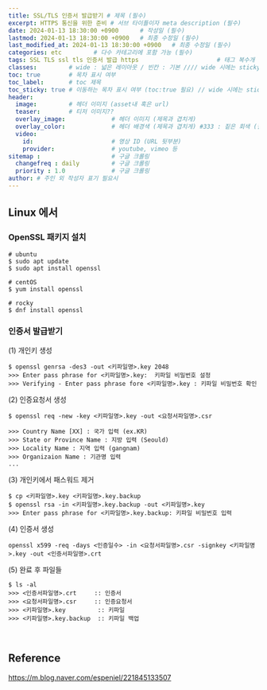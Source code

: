 ```yaml
---
title: SSL/TLS 인증서 발급받기 # 제목 (필수)
excerpt: HTTPS 통신을 위한 준비 # 서브 타이틀이자 meta description (필수)
date: 2024-01-13 18:30:00 +0900      # 작성일 (필수)
lastmod: 2024-01-13 18:30:00 +0900   # 최종 수정일 (필수)
last_modified_at: 2024-01-13 18:30:00 +0900   # 최종 수정일 (필수)
categories: etc         # 다수 카테고리에 포함 가능 (필수)
tags: SSL TLS ssl tls 인증서 발급 https                      # 태그 복수개 가능 (필수)
classes:         # wide : 넓은 레이아웃 / 빈칸 : 기본 //// wide 시에는 sticky toc 불가
toc: true        # 목차 표시 여부
toc_label:       # toc 제목
toc_sticky: true # 이동하는 목차 표시 여부 (toc:true 필요) // wide 시에는 sticky toc 불가
header: 
  image:         # 헤더 이미지 (asset내 혹은 url)
  teaser:        # 티저 이미지??
  overlay_image:             # 헤더 이미지 (제목과 겹치게)
  overlay_color:             # 헤더 배경색 (제목과 겹치게) #333 : 짙은 회색 (필수)
  video:
    id:                      # 영상 ID (URL 뒷부분)
    provider:                # youtube, vimeo 등
sitemap :                    # 구글 크롤링
  changefreq : daily         # 구글 크롤링
  priority : 1.0             # 구글 크롤링
author: # 주인 외 작성자 표기 필요시
---
```



## Linux 에서  

### OpenSSL 패키지 설치  

```terminal
# ubuntu
$ sudo apt update
$ sudo apt install openssl

# centOS
$ yum install openssl

# rocky
$ dnf install openssl
```

### 인증서 발급받기  

(1) 개인키 생성  

```terminal
$ openssl genrsa -des3 -out <키파일명>.key 2048
>>> Enter pass phrase for <키파일명>.key:  키파일 비밀번호 설정
>>> Verifying - Enter pass phrase fore <키파일명>.key : 키파일 비밀번호 확인
```

(2) 인증요청서 생성  

```terminal
$ openssl req -new -key <키파일명>.key -out <요청서파일명>.csr

>>> Country Name [XX] : 국가 입력 (ex.KR)
>>> State or Province Name : 지방 입력 (Seould)
>>> Locality Name : 지역 입력 (gangnam)
>>> Organizaion Name : 기관명 입력
...
```

(3) 개인키에서 패스워드 제거  

```terminal
$ cp <키파일명>.key <키파일명>.key.backup
$ openssl rsa -in <키파일명>.key.backup -out <키파일명>.key
>>> Enter pass phrase for <키파일명>.key.backup: 키파일 비밀번호 입력
```

(4) 인증서 생성  

```terminal
openssl x599 -req -days <인증일수> -in <요청서파일명>.csr -signkey <키파일명>.key -out <인증서파일명>.crt
```

(5) 완료 후 파일들  

```terminal
$ ls -al
>>> <인증서파일명>.crt     :: 인증서
>>> <요청서파일명>.csr     :: 인증요청서
>>> <키파일명>.key         :: 키파일
>>> <키파일명>.key.backup  :: 키파일 백업
```

<br>


## Reference  

https://m.blog.naver.com/espeniel/221845133507  
